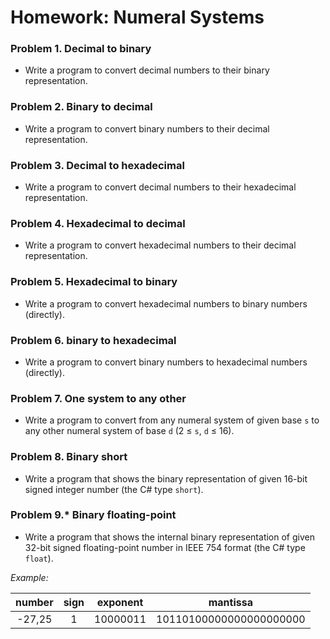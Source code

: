 Homework: Numeral Systems
=========================

### Problem 1. Decimal to binary
*	Write a program to convert decimal numbers to their binary representation.

### Problem 2. Binary to decimal
*	Write a program to convert binary numbers to their decimal representation.

### Problem 3. Decimal to hexadecimal
*	Write a program to convert decimal numbers to their hexadecimal representation.

### Problem 4. Hexadecimal to decimal
*	Write a program to convert hexadecimal numbers to their decimal representation.

### Problem 5. Hexadecimal to binary
*	Write a program to convert hexadecimal numbers to binary numbers (directly).

### Problem 6. binary to hexadecimal
*	Write a program to convert binary numbers to hexadecimal numbers (directly).

### Problem 7. One system to any other
*	Write a program to convert from any numeral system of given base `s` to any other numeral system of base `d` (2 &#8804; `s`, `d` &#8804; 16).

### Problem 8. Binary short
*	Write a program that shows the binary representation of given 16-bit signed integer number (the C# type `short`).

### Problem 9.* Binary floating-point
*	Write a program that shows the internal binary representation of given 32-bit signed floating-point number in IEEE 754 format (the C# type `float`).

_Example:_

| number | sign | exponent |         mantissa        |
|:------:|:----:|:--------:|:-----------------------:|
| -27,25 | 1    | 10000011 | 10110100000000000000000 |
